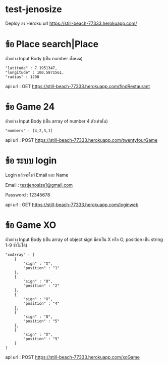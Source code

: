 # test-jenosize

Deploy ลง Heroku url https://still-beach-77333.herokuapp.com/

# ข้อ Place search|Place  
ตัวอย่าง Input Body (เป็น number ทั้งหมด)


    "latitude" : 7.1951347,
    "longitude" : 100.5871561,
    "radius" : 1200


api url : GET  https://still-beach-77333.herokuapp.com/findRestaurant

# ข้อ Game 24  
ตัวอย่าง Input Body (เป็น array of number 4 ตัวเท่านั้น)


    "numbers" : [4,2,3,1]


api url : POST  https://still-beach-77333.herokuapp.com/twentyfourGame

# ข้อ ระบบ login 
Login แล้วจะโชว์ Email และ Name

Email : testjenosize1@gmail.com

Password : 12345678

api  url : GET https://still-beach-77333.herokuapp.com/loginweb

# ข้อ Game XO
ตัวอย่าง Input Body  (เป็น array of object sign มีค่าเป็น X หรือ O, position เป็น string 1-9 ซ้ำไม่ได้)


    "xoArray" : [
        {
            "sign" : "X",
            "position" : "1"
        },
        {
            "sign" : "O",
            "position" : "2"
        },
        {
            "sign" : "X",
            "position" : "4"
        },
        {
            "sign" : "O",
            "position" : "5"
        },
        {
            "sign" : "X",
            "position" : "9"
        }
    ]


api url : POST  https://still-beach-77333.herokuapp.com/xoGame
